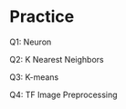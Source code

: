 # Practice  
Q1: Neuron                                       
             
Q2: K Nearest Neighbors     
       
Q3: K-means              
        
Q4: TF Image Preprocessing            
  
